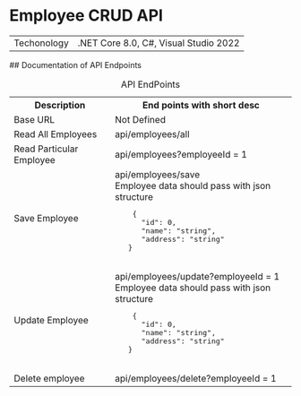 # Employee CRUD API
<table>
  <tr>
  <td>Techonology</td>
  <td>.NET Core 8.0, C#, Visual Studio 2022</td>
</tr>
</table>
## Documentation of API Endpoints
<table>
  <caption>API EndPoints</caption>
  <tr>
    <th>Description</th>
    <th>End points with short desc</th>
  </tr>
  <tr>
    <td>Base URL</td>
    <td>Not Defined</td>
  </tr>
  <tr>
    <td>Read All Employees</td>
    <td>api/employees/all</td>
  </tr>
  <tr>
    <td>Read Particular Employee </td>
    <td>api/employees?employeeId = 1</td>
  </tr>
  <tr>
    <td>Save Employee</td>
    <td>api/employees/save <br>Employee data should pass with json structure <br>
  <pre>
    {
      "id": 0,
      "name": "string",
      "address": "string"
   }
  </pre>
</td>
  </tr>
  <tr>
    <td>Update Employee </td>
    <td>api/employees/update?employeeId = 1 <br>Employee data should pass with json structure <br>
  <pre>
    {
      "id": 0,
      "name": "string",
      "address": "string"
   }
  </pre>
    </td>
  </tr>
  <tr>
    <td>Delete employee </td>
    <td>api/employees/delete?employeeId = 1</td>
  </tr>
  
</table>
